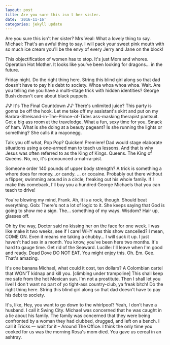 ```yaml
---
layout: post
title: Are you sure this isn t her sister.
date: '2016-11-16'
categories: jekyll update
---
```


Are you sure this isn't her sister? Mrs Veal: What a lovely thing to say. Michael: That's an awful thing to say. I will pack your sweet pink mouth with so much ice cream you'll be the envy of every Jerry and Jane on the block! 

This objectification of women has to stop. It's just Mom and whores. Operation Hot Mother. It looks like you've been looking for dragons… in the future. 

Friday night. Do the right thing here. String this blind girl along so that dad doesn't have to pay his debt to society. Whoa whoa whoa whoa. Wait. Are you telling me you have a multi-stage trick with hidden identities? George Bush doesn't care about black puppets. 

♪♪ It's The Final Countdown ♪♪ There's unlimited juice? This party is gonna be off the hook. Let me take off my assistant's skirt and put on my Barbra-Streisand-in-The-Prince-of-Tides ass-masking therapist pantsuit. Got a big ass room at the travelodge.  What a fun, sexy time for you. Smack of ham. What is she doing at a beauty pageant? Is she running the lights or something? She calls it a mayonegg. 

Talk you off what, Pop Pop? Quicken! Premiere! Dad would stage elaborate situations using a one-armed man to teach us lessons. And that is why Jesus was often referred to as the King of Kings. Queens. The King of Queens. No, no, it's pronounced a-nal-ra-pist. 

Someone order 140 pounds of upper body strength? A trick is something a whore does for money…or candy.  … or cocaine. Probably out there without a flipper, swimming around in a circle, freaking out his whole family. If I make this comeback, I'll buy you a hundred George Michaels that you can teach to drive! 

You're blowing my mind, Frank. Ah, it is a rock, though. Should beat everything. Gob: There's not a lot of logic to it. She keeps saying that God is going to show me a sign. The… something of my ways. Wisdom? Hair up, glasses off. 

Oh by the way, Doctor said no kissing her on the face for one week. I was like make it two weeks, see if I care! WHY was this show cancelled? I mean, COME ON. Even it means me taking a chubby… I will suck it up. I just haven't had sex in a month. You know, you've been here two months. It's hard to gauge time. Get rid of the Seaward. Lucille: I'll leave when I'm good and ready. Dead Dove DO NOT EAT. You might enjoy this.  Oh. Em. Gee. That's amazing. 

It's one banana Michael, what could it cost, ten dollars? A Colombian cartel that WON'T kidnap and kill you. [climbing under trampoline] This shall keep me safe from the hot Mexican sun. I'm not a prostitute. Then I shall let you live! I don't want no part of yo tight-ass country-club, ya freak bitch! Do the right thing here. String this blind girl along so that dad doesn't have to pay his debt to society. 

It's, like, Hey, you want to go down to the whirlpool? Yeah, I don't have a husband. I call it Swing City. Michael was concerned that he was caught in a lie about his family. The family was concerned that they were being confronted by a woman they had clubbed, drugged, and left on a bench. I call it Tricks –- wait for it – Around The Office. I think the only time you cooked for us was the morning Rosa's mom died. You gave us cereal in an ashtray. 

